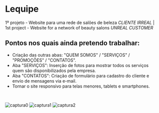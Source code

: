 # Lequipe
1º projeto - Website para uma rede de salões de beleza *CLIENTE IRREAL* | 1st project - Website for a network of beauty salons *UNREAL CUSTOMER*

Pontos nos quais ainda pretendo trabalhar:
-
- Criação das outras abas: "QUEM SOMOS" / "SERVIÇOS" / "PROMOÇÕES" / "CONTATOS".
- Aba "SERVIÇOS": Inserção de fotos para mostrar todos os serviços quem são disponibilizados pela empresa.
- Aba "CONTATOS": Criação de formulário para cadastro do cliente e envio de mensagens via e-mail.
- Tornar o site responsivo para telas menores, tablets e smartphones.
<br>

![captura0](https://user-images.githubusercontent.com/94641134/142926286-b7b515cf-04e6-4571-aa6a-5523804a4273.png)
![captura1](https://user-images.githubusercontent.com/94641134/142926316-d8b7cec6-1878-4ecc-858a-cd20832baef4.png)
![captura2](https://user-images.githubusercontent.com/94641134/142926322-871188df-f8b6-418c-9787-54bebf422cc2.png)
